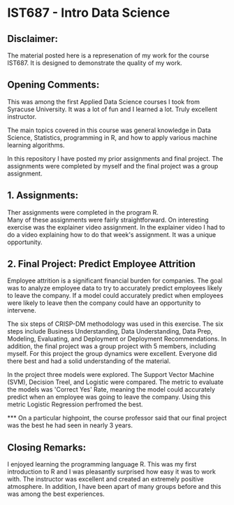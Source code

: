 # IST687 - Intro Data Science

## Disclaimer:
The material posted here is a represenation of my work for the course IST687.
It is designed to demonstrate the quality of my work.

## Opening Comments:
This was among the first Applied Data Science courses I took from Syracuse University.  It was a lot of fun and I learned a lot. Truly excellent instructor.

The main topics covered in this course was general knowledge in Data Science, Statistics, programming in R, and how to apply various machine learning algorithms.

In this repository I have posted my prior assignments and final project.  The assignments were completed by myself and the final project was a group assignment.


## 1. Assignments:
Ther assignments were completed in the program R.  
Many of these assignments were fairly straightforward.  On interesting exercise was the explainer video assignment.  In the explainer video I had to do a video explaining how to do that week's assignment.  It was a unique opportunity.

## 2. Final Project:   Predict Employee Attrition
Employee attrition is a significant financial burden for companies.  The goal was to analyze employee data to try to accurately predict employees likely to leave the company.  If a model could accurately predict when employees were likely to leave then the company could have an opportunity to intervene.

The six steps of CRISP-DM methodology was used in this exercise.  The six steps include Business Understanding, Data Understanding, Data Prep, Modeling, Evaluating, and Deployment or Deployment Recommendations.  In addition, the final project was a group project with 5 members, including myself.  For this project the group dynamics were excellent.  Everyone did there best and had a solid understanding of the material. 
 
In the project three models were explored.  The Support Vector Machine (SVM), Decision Treel, and Logistic were compared.  The metric to evaluate the models was 'Correct Yes' Rate, meaning the model could accurately predict when an employee was going to leave the company.  Using this metric Logistic Regression perfromed the best. 

*** On a particular highpoint, the course professor said that our final project was the best he had seen in nearly 3 years.

## Closing Remarks:
I enjoyed learning the programming language R.  This was my first introduction to R and I was pleasantly surprised how easy it was to work with.  The instructor was excellent and created an extremely positive atmosphere.  In addition, I have been apart of many groups before and this was among the best experiences.





































































































